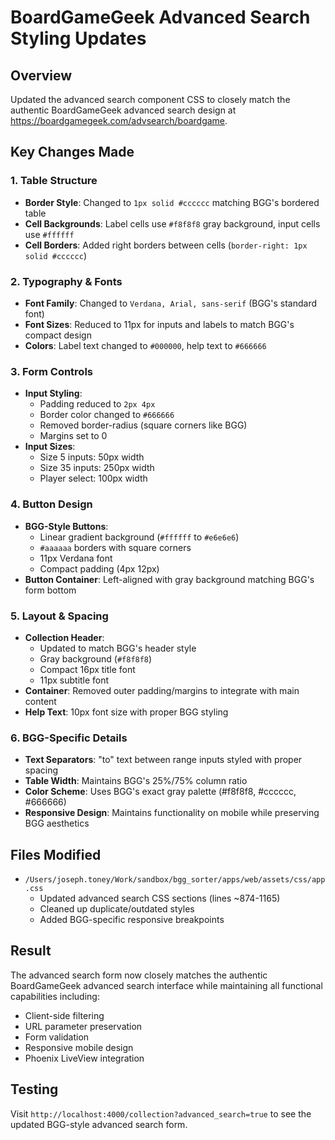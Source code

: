 # BoardGameGeek Advanced Search Styling Updates

## Overview
Updated the advanced search component CSS to closely match the authentic BoardGameGeek advanced search design at https://boardgamegeek.com/advsearch/boardgame.

## Key Changes Made

### 1. Table Structure
- **Border Style**: Changed to `1px solid #cccccc` matching BGG's bordered table
- **Cell Backgrounds**: Label cells use `#f8f8f8` gray background, input cells use `#ffffff`
- **Cell Borders**: Added right borders between cells (`border-right: 1px solid #cccccc`)

### 2. Typography & Fonts
- **Font Family**: Changed to `Verdana, Arial, sans-serif` (BGG's standard font)
- **Font Sizes**: Reduced to 11px for inputs and labels to match BGG's compact design
- **Colors**: Label text changed to `#000000`, help text to `#666666`

### 3. Form Controls
- **Input Styling**: 
  - Padding reduced to `2px 4px`
  - Border color changed to `#666666`
  - Removed border-radius (square corners like BGG)
  - Margins set to 0
- **Input Sizes**: 
  - Size 5 inputs: 50px width
  - Size 35 inputs: 250px width
  - Player select: 100px width

### 4. Button Design
- **BGG-Style Buttons**: 
  - Linear gradient background (`#ffffff` to `#e6e6e6`)
  - `#aaaaaa` borders with square corners
  - 11px Verdana font
  - Compact padding (4px 12px)
- **Button Container**: Left-aligned with gray background matching BGG's form bottom

### 5. Layout & Spacing
- **Collection Header**: 
  - Updated to match BGG's header style
  - Gray background (`#f8f8f8`)
  - Compact 16px title font
  - 11px subtitle font
- **Container**: Removed outer padding/margins to integrate with main content
- **Help Text**: 10px font size with proper BGG styling

### 6. BGG-Specific Details
- **Text Separators**: "to" text between range inputs styled with proper spacing
- **Table Width**: Maintains BGG's 25%/75% column ratio
- **Color Scheme**: Uses BGG's exact gray palette (#f8f8f8, #cccccc, #666666)
- **Responsive Design**: Maintains functionality on mobile while preserving BGG aesthetics

## Files Modified
- `/Users/joseph.toney/Work/sandbox/bgg_sorter/apps/web/assets/css/app.css`
  - Updated advanced search CSS sections (lines ~874-1165)
  - Cleaned up duplicate/outdated styles
  - Added BGG-specific responsive breakpoints

## Result
The advanced search form now closely matches the authentic BoardGameGeek advanced search interface while maintaining all functional capabilities including:
- Client-side filtering
- URL parameter preservation  
- Form validation
- Responsive mobile design
- Phoenix LiveView integration

## Testing
Visit `http://localhost:4000/collection?advanced_search=true` to see the updated BGG-style advanced search form.